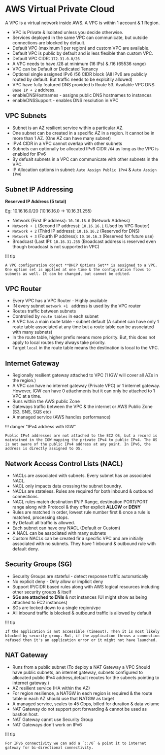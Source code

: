 # AWS Virtual Private Cloud

A VPC is a virtual network inside AWS. A VPC is within 1 account & 1 Region.

- VPC is Private & Isolated unless you decide otherwise.
- Services deployed in the same VPC can communicate, but outside connections are blocked by default.
- Default VPC (maximum 1 per region) and custom VPC are available.
- Default VPC is public by default and is less flexible than custom VPC.
- Default VPC CIDR: `172.31.0.0/26`
- A VPC needs to have /28 at minimum (16 IPs) & /16 (65536 range)
- VPC can be Default or Dedicated Tenancy
- Optional single assigned IPv6 /56 CIDR block (All IPv6 are publicly routed by default. But traffic needs to be explcitily allowed)
- VPC have fully featured DNS provided b Route 53.  Available VPC DNS: `Base IP + 2` address.
- enableDNSHostnames - assigns public DNS hostnames to instances
- enableDNSSupport - enables DNS resolution in VPC

## VPC Subnets

- Subnet is an AZ resilient service within a particular AZ.
- One subnet can be created in a specific AZ in a region. It cannot be in more than 1 AZ. (One AZ can have many subnet)
- IPv4 CIDR in a VPC cannot overlap with other subnets
- Subnets can optionally be allocated IPv6 CIDR `/64` as long as the VPC is enabled for IPv6
- By defualt subnets in a VPC can communicate with other subnets in the VPC.
- IP Allocation options in subnet: `Auto Assign Public IPv4` & `Auto Assign IPv6`

## Subnet IP Addressing

**Reserved IP Address (5 total)**

Eg: 10.16.16.0/20 (10.16.16.0 -> 10.16.31.255)

- Network (First IP address): `10.16.16.0` (Network Address)
- `Network + 1` (Second IP address): `10.16.16.1` (Used by VPC Router)
- `Network + 2` (Third IP address): `10.16.16.2` (Reserved for DNS)
- `Network + 3` (Fourth IP address): `10.16.16.3` (Reserved for future use)
- Broadcast (Last IP): `10.16.31.255` (Broadcast address is reserved even though broadcast is not supported in VPC)

!!! tip

    A VPC configuration object **DHCP Options Set** is assigned to a VPC. One option set is applied at one time & the configuration flows to subnets as well. It can be changed, but cannot be edited.

## VPC Router

- Every VPC has a VPC Router - Highly available
- IN every subnet `network +1 ` address is used by the VPC router
- Routes traffic between subnets
- Controlled by `route tables` in each subnet
- A VPC has a main route table - subnet default (A subnet can have only 1 route table associated at any time but a route table can be associated with many subnets)
- In the route table, higher prefix means more priority. But, this does not apply to local routes they always take priority.
- Target `local` in the route table means the destination is local to the VPC.

## Internet Gateway

- Regionally resilient gateway attached to VPC (1 IGW will cover all AZs in the region.)
- A VPC can have no internet gateway (Private VPC) or 1 internet gateway. However, IGW can have 0 attachments but it can only be attached to 1 VPC at a time.
- Runs within the AWS public Zone
- Gateways traffic between the VPC & the internet or AWS Public Zone (S3, SNS, SQS etc)
- A managed service (AWS handles performance)

!!! danger "IPv4 address with IGW"

    Public IPv4 addresses are not attached to the EC2 OS, but a record is maintained in the IGW mapping the private IPv4 to public IPv4. The OS is not aware of the public IPv4 address at any point. In IPv6, the address is directly assigned to OS.


## Network Access Control Lists (NACL)

- NACLs are associated with subnets. Every subnet has an associated NACL.
- NACL only impacts data crossing the subnet boundry.
- NACLs are stateless. Rules are required for both inbound & outbound connections.
- NACL rules match destination IP/IP Range, destination PORT/PORT range along with Protocol & they offer explicit **ALLOW** or **DENY**
- Rules are matched in order, lowest rule number first & once a rule is matched, processing stops.
- By Default all traffic is allowed.
- Each subnet can have ony NACL (Default or Custom)
- A NACL can be associated with many subnets
- Custom NACLs can be created fir a specific VPC and are initially associated with no subnets. They have 1 inbound & outbound rule with default deny.

## Security Groups (SG)

- Security Groups are stateful - detect response traffic automatically
- No explicit deny - Only allow or implicit deny
- Support IP/CIDR based rules along with AWS logical resources including other security groups & itself
- **SGs are attached to ENIs** & not instances (UI might show as being attached to EC2 instances)
- SGs are locked down to a single region/vpc
- All inbound traffic is blocked & outbound traffic is allowed by default

!!! tip

    If the application is not accessible (timeout). Then it is most likely blocked by security group. But, if the application throws a connection refused then it's an application error or it might not have launched.

## NAT Gateway

- Runs from a public subnet (To deploy a NAT Gateway a VPC Should have public subnets,  an internet gateway, subnets configured to allocated public IPv4 address,default reoutes for the subnets pointing to internet gateway.)
- AZ resilient service (HA within the AZ)
- For region resilience, a NATGW in each region is required & the route table in each AZ should use that NATGW as target
- A managed service, scales to 45 Gbps, billed for duration & data volume
- NAT Gateway do not support port forwarding & cannot be used as bastion host.
- NAT Gateway cannt use Security Group
- NAT Gateways don't work on IPv6

!!! tip

    For IPv6 connectivity we can add a `::/0` & point it to internet gateway for bi-directional connectivity.
